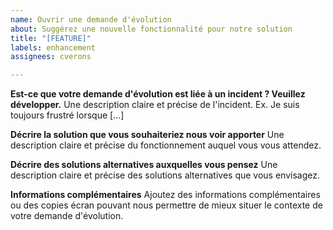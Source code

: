```yaml
---
name: Ouvrir une demande d'évolution
about: Suggérez une nouvelle fonctionnalité pour notre solution
title: "[FEATURE]"
labels: enhancement
assignees: cverons

---
```


**Est-ce que votre demande d'évolution est liée à un incident ? Veuillez développer.**
Une description claire et précise de l'incident. Ex. Je suis toujours frustré lorsque [...]

**Décrire la solution que vous souhaiteriez nous voir apporter**
Une description claire et précise du fonctionnement auquel vous vous attendez.

**Décrire des solutions alternatives auxquelles vous pensez**
Une description claire et précise des solutions alternatives que vous envisagez.

**Informations complémentaires**
Ajoutez des informations complémentaires ou des copies écran pouvant nous permettre de mieux situer le contexte de votre demande d'évolution.
